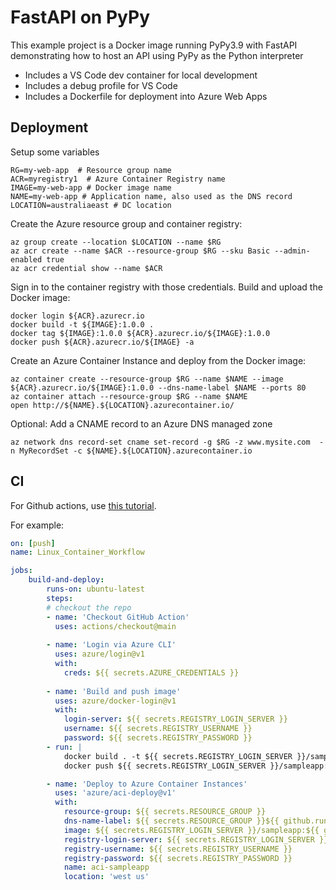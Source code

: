 # FastAPI on PyPy

This example project is a Docker image running PyPy3.9 with FastAPI demonstrating how to host an API
using PyPy as the Python interpreter

- Includes a VS Code dev container for local development
- Includes a debug profile for VS Code
- Includes a Dockerfile for deployment into Azure Web Apps

## Deployment

Setup some variables

```console
RG=my-web-app  # Resource group name
ACR=myregistry1  # Azure Container Registry name
IMAGE=my-web-app # Docker image name
NAME=my-web-app # Application name, also used as the DNS record
LOCATION=australiaeast # DC location
```

Create the Azure resource group and container registry:

```console
az group create --location $LOCATION --name $RG
az acr create --name $ACR --resource-group $RG --sku Basic --admin-enabled true
az acr credential show --name $ACR
```

Sign in to the container registry with those credentials. Build and upload the Docker image:

```console
docker login ${ACR}.azurecr.io
docker build -t ${IMAGE}:1.0.0 .
docker tag ${IMAGE}:1.0.0 ${ACR}.azurecr.io/${IMAGE}:1.0.0
docker push ${ACR}.azurecr.io/${IMAGE} -a
```

Create an Azure Container Instance and deploy from the Docker image:

```console
az container create --resource-group $RG --name $NAME --image ${ACR}.azurecr.io/${IMAGE}:1.0.0 --dns-name-label $NAME --ports 80
az container attach --resource-group $RG --name $NAME
open http://${NAME}.${LOCATION}.azurecontainer.io/
```

Optional: Add a CNAME record to an Azure DNS managed zone

```console
az network dns record-set cname set-record -g $RG -z www.mysite.com  -n MyRecordSet -c ${NAME}.${LOCATION}.azurecontainer.io
```

## CI

For Github actions, use [this tutorial](https://docs.microsoft.com/en/azure/container-instances/container-instances-github-action#create-workflow-file).

For example:

```yml
on: [push]
name: Linux_Container_Workflow

jobs:
    build-and-deploy:
        runs-on: ubuntu-latest
        steps:
        # checkout the repo
        - name: 'Checkout GitHub Action'
          uses: actions/checkout@main
          
        - name: 'Login via Azure CLI'
          uses: azure/login@v1
          with:
            creds: ${{ secrets.AZURE_CREDENTIALS }}
        
        - name: 'Build and push image'
          uses: azure/docker-login@v1
          with:
            login-server: ${{ secrets.REGISTRY_LOGIN_SERVER }}
            username: ${{ secrets.REGISTRY_USERNAME }}
            password: ${{ secrets.REGISTRY_PASSWORD }}
        - run: |
            docker build . -t ${{ secrets.REGISTRY_LOGIN_SERVER }}/sampleapp:${{ github.sha }}
            docker push ${{ secrets.REGISTRY_LOGIN_SERVER }}/sampleapp:${{ github.sha }}

        - name: 'Deploy to Azure Container Instances'
          uses: 'azure/aci-deploy@v1'
          with:
            resource-group: ${{ secrets.RESOURCE_GROUP }}
            dns-name-label: ${{ secrets.RESOURCE_GROUP }}${{ github.run_number }}
            image: ${{ secrets.REGISTRY_LOGIN_SERVER }}/sampleapp:${{ github.sha }}
            registry-login-server: ${{ secrets.REGISTRY_LOGIN_SERVER }}
            registry-username: ${{ secrets.REGISTRY_USERNAME }}
            registry-password: ${{ secrets.REGISTRY_PASSWORD }}
            name: aci-sampleapp
            location: 'west us'
```
